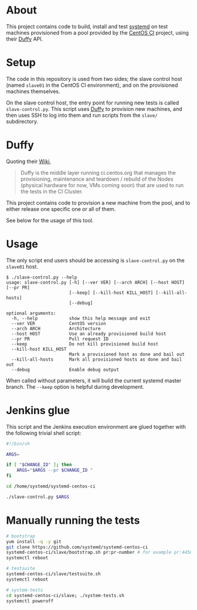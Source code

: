 # About

This project contains code to build, install and test [systemd](https://github.com/systemd/systemd/)
on test machines provisioned from a pool provided by the [CentOS CI](https://ci.centos.org/) project,
using their [Duffy](https://wiki.centos.org/QaWiki/CI/Duffy) API.

# Setup

The code in this repository is used from two sides; the slave control host (named `slave01` in the CentOS CI environment),
and on the provisioned machines themselves.

On the slave control host, the entry point for running new tests is called `slave-control.py`. This script uses
[Duffy](https://wiki.centos.org/QaWiki/CI/Duffy) to provision new machines, and then uses SSH to log into them and run
scripts from the `slave/` subdirectory.

# Duffy

Quoting their [Wiki](https://wiki.centos.org/QaWiki/CI/Duffy),

> Duffy is the middle layer running ci.centos.org that manages the provisioning, maintenance and teardown / rebuild of the Nodes (physical hardware for now, VMs coming soon) that are used to run the tests in the CI Cluster.

This project contains code to provision a new machine from the pool, and to either release one specific one or all of them.

See below for the usage of this tool.

# Usage

The only script end users should be accessing is `slave-control.py` on the `slave01` host.

```
$ ./slave-control.py --help
usage: slave-control.py [-h] [--ver VER] [--arch ARCH] [--host HOST] [--pr PR]
                        [--keep] [--kill-host KILL_HOST] [--kill-all-hosts]
                        [--debug]

optional arguments:
  -h, --help            show this help message and exit
  --ver VER             CentOS version
  --arch ARCH           Architecture
  --host HOST           Use an already provisioned build host
  --pr PR               Pull request ID
  --keep                Do not kill provisioned build host
  --kill-host KILL_HOST
                        Mark a provisioned host as done and bail out
  --kill-all-hosts      Mark all provisioned hosts as done and bail out
  --debug               Enable debug output
```

When called without parameters, it will build the current systemd master branch.
The `--keep` option is helpful during development.

# Jenkins glue

This script and the Jenkins execution environment are glued together with the following trivial shell script:

```sh
#!/bin/sh

ARGS=

if [ "$CHANGE_ID" ]; then
	ARGS="$ARGS --pr $CHANGE_ID "
fi

cd /home/systemd/systemd-centos-ci

./slave-control.py $ARGS
```

# Manually running the tests
```sh
# bootstrap
yum install -q -y git
git clone https://github.com/systemd/systemd-centos-ci
systemd-centos-ci/slave/bootstrap.sh pr:pr-number # for example pr:4456
systemctl reboot

# testsuite
systemd-centos-ci/slave/testsuite.sh
systemctl reboot

# system-tests
cd systemd-centos-ci/slave; ./system-tests.sh
systemctl poweroff
```
